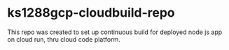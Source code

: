 # ks1288gcp-cloudbuild-repo
This repo was created to set up continuous build for deployed node js app on cloud run, thru cloud code platform.
